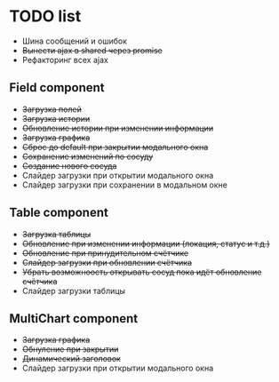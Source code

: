 # TODO list

- Шина сообщений и ошибок
- ~~Вынести ajax в shared через promise~~
- Рефакторинг всех ajax

## Field component

- ~~Загрузка полей~~
- ~~Загрузка истории~~
- ~~Обновление истории при изменении информации~~
- ~~Загрузка графика~~
- ~~Сброс до default при закрытии модального окна~~
- ~~Сохранение изменений по сосуду~~
- ~~Создание нового сосуда~~
- Слайдер загрузки при открытии модального окна
- Слайдер загрузки при сохранении в модальном окне

## Table component

- ~~Загрузка таблицы~~
- ~~Обновление при изменении информации (локация, статус и т.д.)~~
- ~~Обновление при принудительном счётчике~~
- ~~Слайдер загрузки при обновлении счётчика~~
- ~~Убрать возможноость открывать сосуд пока идёт обновление счётчика~~
- Слайдер загрузки таблицы

## MultiChart component

- ~~Загрузка графика~~
- ~~Обнуление при закрытии~~
- ~~Динамический заголовок~~
- Слайдер загрузки при открытии модального окна
